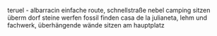 teruel - albarracin
    einfache route, schnellstraße
    nebel
    camping
    sitzen überm dorf
    steine werfen fossil finden
    casa de la julianeta, lehm und fachwerk, überhängende wände
    sitzen am hauptplatz